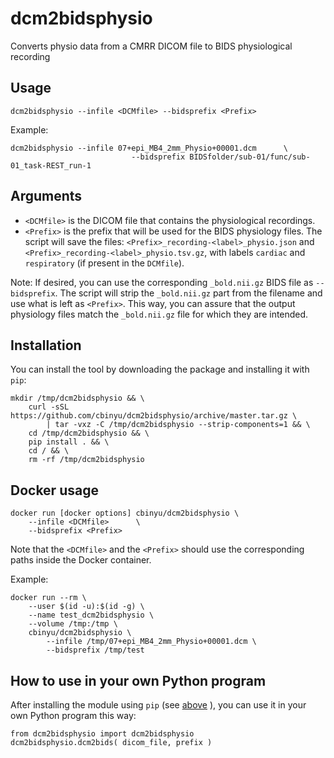 # dcm2bidsphysio
Converts physio data from a CMRR DICOM file to BIDS physiological recording

## Usage
```
dcm2bidsphysio --infile <DCMfile> --bidsprefix <Prefix>
```

Example:
```
dcm2bidsphysio --infile 07+epi_MB4_2mm_Physio+00001.dcm      \
                           --bidsprefix BIDSfolder/sub-01/func/sub-01_task-REST_run-1
```

## Arguments
 * `<DCMfile>` is the DICOM file that contains the physiological recordings.
 * `<Prefix>` is the prefix that will be used for the BIDS physiology files.  The script will save the files: `<Prefix>_recording-<label>_physio.json` and `<Prefix>_recording-<label>_physio.tsv.gz`, with labels `cardiac` and `respiratory` (if present in the `DCMfile`).

Note: If desired, you can use the corresponding `_bold.nii.gz` BIDS file as `--bidsprefix`. The script will strip the `_bold.nii.gz` part from the filename and use what is left as `<Prefix>`. This way, you can assure that the output physiology files match the `_bold.nii.gz` file for which they are intended.

## Installation
You can install the tool by downloading the package and installing it
with `pip`:

```
mkdir /tmp/dcm2bidsphysio && \
    curl -sSL https://github.com/cbinyu/dcm2bidsphysio/archive/master.tar.gz \
        | tar -vxz -C /tmp/dcm2bidsphysio --strip-components=1 && \
    cd /tmp/dcm2bidsphysio && \
    pip install . && \
    cd / && \
    rm -rf /tmp/dcm2bidsphysio
```

## Docker usage
```
docker run [docker options] cbinyu/dcm2bidsphysio \
    --infile <DCMfile>      \
    --bidsprefix <Prefix>
```
Note that the `<DCMfile>` and the `<Prefix>` should use the corresponding paths inside the Docker container.

Example:
```
docker run --rm \
    --user $(id -u):$(id -g) \
    --name test_dcm2bidsphysio \
    --volume /tmp:/tmp \
    cbinyu/dcm2bidsphysio \
        --infile /tmp/07+epi_MB4_2mm_Physio+00001.dcm \
        --bidsprefix /tmp/test
```


## How to use in your own Python program
After installing the module using `pip` (see [above](https://github.com/cbinyu/dcm2bidsphysio#installation "Installation") ), you can use it in
your own Python program this way:
```
from dcm2bidsphysio import dcm2bidsphysio
dcm2bidsphysio.dcm2bids( dicom_file, prefix )
```

